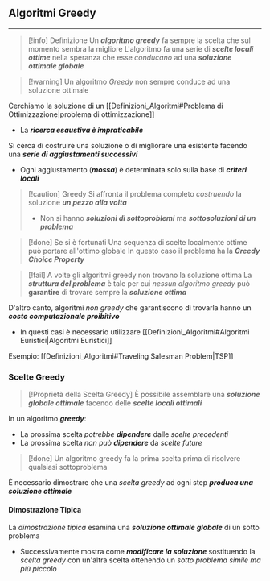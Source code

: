 ## Algoritmi Greedy
---
>[!info] Definizione
>Un ***algoritmo greedy*** fa sempre la scelta che sul momento sembra la migliore
>L'algoritmo fa una serie di ***scelte locali ottime*** nella speranza che esse *conducano* ad una ***soluzione ottimale globale***

>[!warning] Un algoritmo *Greedy* non sempre conduce ad una soluzione ottimale

Cerchiamo la soluzione di un [[Definizioni_Algoritmi#Problema di Ottimizzazione|problema di ottimizzazione]]
- La ***ricerca esaustiva è impraticabile***

Si cerca di costruire una soluzione o di migliorare una esistente facendo una ***serie di aggiustamenti successivi***
- Ogni aggiustamento (***mossa***) è determinata solo sulla base di ***criteri locali***

>[!caution] Greedy
>Si affronta il problema completo *costruendo* la soluzione ***un pezzo alla volta***
>- Non si hanno ***soluzioni di sottoproblemi*** ma ***sottosoluzioni di un problema***

>[!done] Se si è fortunati
>Una sequenza di scelte localmente ottime può portare all'ottimo globale
>In questo caso il problema ha la ***Greedy Choice Property***

>[!fail] A volte gli algoritmi greedy non trovano la soluzione ottima
>La ***struttura del problema*** è tale per cui *nessun algoritmo greedy* può **garantire** di trovare sempre la ***soluzione ottima***

D'altro canto, algoritmi *non greedy* che garantiscono di trovarla hanno un ***costo computazionale proibitivo***
- In questi casi è necessario utilizzare [[Definizioni_Algoritmi#Algoritmi Euristici|Algoritmi Euristici]]

Esempio: [[Definizioni_Algoritmi#Traveling Salesman Problem|TSP]]

### Scelte Greedy
>[!Proprietà della Scelta Greedy]
>È possibile assemblare una ***soluzione globale ottimale*** facendo delle ***scelte locali ottimali***

In un algoritmo ***greedy***:
- La prossima scelta *potrebbe* ***dipendere*** dalle *scelte precedenti*
- La prossima scelta *non può* ***dipendere*** da *scelte future*

>[!done] Un algoritmo greedy fa la prima scelta prima di risolvere qualsiasi sottoproblema

È necessario dimostrare che una *scelta greedy* ad ogni step ***produca una soluzione ottimale***

#### Dimostrazione Tipica
La *dimostrazione tipica* esamina una ***soluzione ottimale globale*** di un sotto problema
- Successivamente mostra come ***modificare la soluzione*** sostituendo la *scelta greedy* con un'altra scelta ottenendo un *sotto problema simile ma più piccolo*

